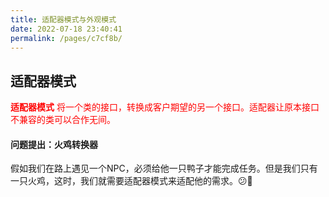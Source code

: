 ```yaml
---
title: 适配器模式与外观模式
date: 2022-07-18 23:40:41
permalink: /pages/c7cf8b/
---
```

## 适配器模式

<span style='color:red'><b>适配器模式</b> 将一个类的接口，转换成客户期望的另一个接口。适配器让原本接口不兼容的类可以合作无间。</span>

#### 问题提出：火鸡转换器

假如我们在路上遇见一个NPC，必须给他一只鸭子才能完成任务。但是我们只有一只火鸡，这时，我们就需要适配器模式来适配他的需求。😕🤣

